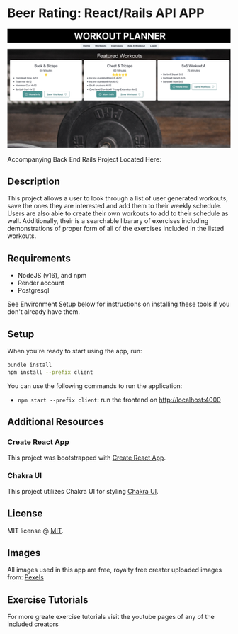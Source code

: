 # Beer Rating: React/Rails API APP

![Sample Page](https://github.com/storynickolas/Workout-Plan-Creator/blob/main/Sample%20Page.png)

Accompanying Back End Rails Project Located Here:

## Description

This project allows a user to look through a list of user generated workouts, save the ones they are interested and add them to their weekly schedule.  Users are also able to create their own workouts to add to their schedule as well.  Additionally, their is a searchable libarary of exercises including demonstrations of proper form of all of the exercises included in the listed workouts.

## Requirements

- NodeJS (v16), and npm
- Render account
- Postgresql

See Environment Setup below for instructions on installing these tools if you
don't already have them.

## Setup

When you're ready to start using the app, run:

```sh
bundle install
npm install --prefix client
```

You can use the following commands to run the application:

- `npm start --prefix client`: run the frontend on
  [http://localhost:4000](http://localhost:4000)


## Additional Resources

### Create React App

This project was bootstrapped with [Create React App](https://github.com/facebook/create-react-app).

### Chakra UI

This project utilizes Chakra UI for styling [Chakra UI](https://chakra-ui.com/getting-started).

## License

MIT license @ [MIT](https://github.com/facebook/react/blob/main/LICENSE).

## Images

All images used in this app are free, royalty free creater uploaded images from: [Pexels](https://www.pexels.com/)

## Exercise Tutorials

For more greate exercise tutorials visit the youtube pages of any of the included creators

